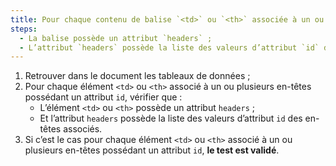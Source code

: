 ```yaml
---
title: Pour chaque contenu de balise `<td>` ou `<th>` associée à un ou plusieurs en-têtes possédant un attribut `id`, la balise vérifie-t-elle ces conditions ?
steps:
  - La balise possède un attribut `headers` ;
  - L’attribut `headers` possède la liste des valeurs d’attribut `id` des [en-têtes](#en-tete-de-colonne-ou-de-ligne) associés.
---
```


1. Retrouver dans le document les tableaux de données ;
2. Pour chaque élément `<td>` ou `<th>` associé à un ou plusieurs en-têtes possédant un attribut `id`, vérifier que :
   - L’élément `<td>` ou `<th>` possède un attribut `headers` ;
   - Et l’attribut `headers` possède la liste des valeurs d’attribut `id` des en-têtes associés.
3. Si c’est le cas pour chaque élément `<td>` ou `<th>` associé à un ou plusieurs en-têtes possédant un attribut `id`, **le test est validé**.
